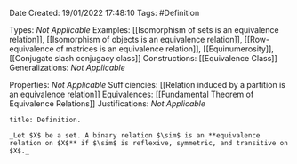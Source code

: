 <div class="topSpace"></div>

Date Created: 19/01/2022 17:48:10
Tags: #Definition

Types: _Not Applicable_
Examples: [[Isomorphism of sets is an equivalence relation]], [[Isomorphism of objects is an equivalence relation]], [[Row-equivalence of matrices is an equivalence relation]], [[Equinumerosity]], [[Conjugate slash conjugacy class]]
Constructions: [[Equivalence Class]]
Generalizations: _Not Applicable_

Properties: _Not Applicable_
Sufficiencies: [[Relation induced by a partition is an equivalence relation]]
Equivalences: [[Fundamental Theorem of Equivalence Relations]]
Justifications: _Not Applicable_

``` ad-Definition
title: Definition.

_Let $X$ be a set. A binary relation $\sim$ is an **equivalence relation on $X$** if $\sim$ is reflexive, symmetric, and transitive on $X$._

```
